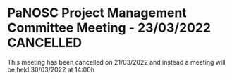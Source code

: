 PaNOSC Project Management Committee Meeting - 23/03/2022 CANCELLED
==================================================================

This meeting has been cancelled on 21/03/2022 and instead a meeting will be held 30/03/2022 at 14:00h

